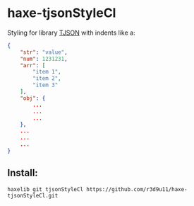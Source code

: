 haxe-tjsonStyleCl
=========================

Styling for library [TJSON](https://github.com/martamius/TJSON) with indents like a:<br/>

```json
{
	"str": "value",
	"num": 1231231,
	"arr": [
		"item 1",
		"item 2",
		"item 3"
	],
	"obj": {
		...
		...
		...
	},
	...
	...
	...
}
```

## Install:
`haxelib git tjsonStyleCl https://github.com/r3d9u11/haxe-tjsonStyleCl.git`
